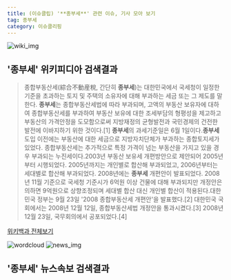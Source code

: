 ```yaml
---
title: (이슈클립) '**종부세**' 관련 이슈, 기사 모아 보기
tag: 종부세
category: 이슈클리핑
---
```

![wiki_img](https://user-images.githubusercontent.com/42597476/44503234-41136a80-a6d0-11e8-9071-6fc6418eafe4.png)
## **'**종부세**'** 위키피디아 검색결과
>종합부동산세(綜合不動産稅, 간단히 **종부세**)는 대한민국에서 국세청이 일정한 기준을 초과하는 토지 및 주택의 소유자에 대해 부과하는 세금 또는 그 제도를 말한다. **종부세**는 종합부동산세법에 따라 부과되며, 고액의 부동산 보유자에 대하여 종합부동산세를 부과하여 부동산 보유에 대한 조세부담의 형평성을 제고하고 부동산의 가격안정을 도모함으로써 지방재정의 균형발전과 국민경제의 건전한 발전에 이바지하기 위한 것이다.[1] **종부세**의 과세기준일은 6월 1일이다.**종부세** 도입 이전에는 부동산에 대한 세금으로 지방자치단체가 부과하는 종합토지세가 있었다. 종합부동산세는 추가적으로 특정 가격이 넘는 부동산을 가지고 있을 경우 부과되는 누진세이다.2003년 부동산 보유세 개편방안으로 제안되어 2005년부터 시행되었다. 2005년까지는 개인별로 합산해 부과되었고, 2006년부터는 세대별로 합산해 부과되었다. 2008년에는 **종부세** 개편안이 발표되었다. 2008년 11월 기준으로 국세청 기준시가 6억원 이상 건물에 대해 부과되지만 개정안은 의하면 9억원으로 상향조정되며 세대별 합산 대신 개인별 합산이 적용된다.대한민국 정부는 9월 23일 '2008 종합부동산세 개편안'을 발표했다.[2] 대한민국 국회에서는 2008년 12월 12일, 종합부동산세법 개정안을 통과시켰다.[3] 2008년 12월 23일, 국무회의에서 공포되었다.[4]

<a href="https://ko.wikipedia.org/wiki/종부세" target="_blank">위키백과 전체보기</a>

![wordcloud](https://s3.ap-northeast-2.amazonaws.com/lyrics101-wordcloud/2018-08-31-1535669313.png)
![news_img](https://user-images.githubusercontent.com/42597476/44507050-1206f400-a6e4-11e8-8d98-7ffbfebb353f.png)
## **'**종부세**'** 뉴스속보 검색결과

